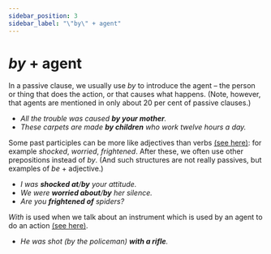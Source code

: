```yaml
---
sidebar_position: 3
sidebar_label: "\"by\" + agent"
---
```


# *by* + agent

In a passive clause, we usually use *by* to introduce the agent – the person or thing that does the action, or that causes what happens. (Note, however, that agents are mentioned in only about 20 per cent of passive clauses.)

- *All the trouble was caused **by your mother**.*
- *These carpets are made **by children** who work twelve hours a day.*

Some past participles can be more like adjectives than verbs [(see here)](./../infinitives-ing-forms-and-past-participles/participles-ing-and-ed-forms-used-like-adjectives): for example *shocked*, *worried*, *frightened*. After these, we often use other prepositions instead of *by*. (And such structures are not really passives, but examples of *be* + adjective.)

- *I was **shocked at**/**by** your attitude.*
- *We were **worried about**/**by** her silence.*
- *Are you **frightened of** spiders?*

*With* is used when we talk about an instrument which is used by an agent to do an action [(see here)](./../../vocabulary/word-problems-from-a-to-z/by-method-agent-and-with-tools-etc).

- *He was shot (by the policeman) **with a rifle**.*
